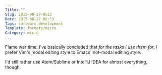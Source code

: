 ```yaml
---
Title: ""
Slug: 2015-08-27-0613
Date: 2015-08-27 06:13
Tags: software development
Template: formats/micro
Category: micro
...
```


Flame war time: I've basically concluded that *for the tasks I use them for*, I
prefer Vim's modal editing style to Emacs' not-modal editing style.

I'd still rather use Atom/Sublime or IntelliJ IDEA for almost everything, though.
